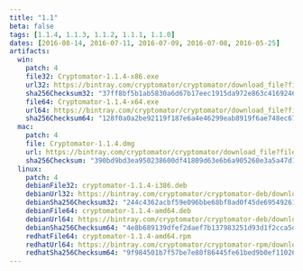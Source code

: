 ```yaml
---
title: "1.1"
beta: false
tags: [1.1.4, 1.1.3, 1.1.2, 1.1.1, 1.1.0]
dates: [2016-08-14, 2016-07-11, 2016-07-09, 2016-07-08, 2016-05-25]
artifacts:
  win:
    patch: 4
    file32: Cryptomator-1.1.4-x86.exe
    url32: https://bintray.com/cryptomator/cryptomator/download_file?file_path=Cryptomator-1.1.4-x86.exe
    sha256Checksum32: "37ff8bf5b1ab5830a6d67b17eec1915da972e863c4169246136ceca61f652c17"
    file64: Cryptomator-1.1.4-x64.exe
    url64: https://bintray.com/cryptomator/cryptomator/download_file?file_path=Cryptomator-1.1.4-x64.exe
    sha256Checksum64: "128f0a0a2be92119f187e6a4e46299eab8919f6ae748ec67b7d621fc34758312"
  mac:
    patch: 4
    file: Cryptomator-1.1.4.dmg
    url: https://bintray.com/cryptomator/cryptomator/download_file?file_path=Cryptomator-1.1.4.dmg
    sha256Checksum: "390bd9bd3ea950238600df41809d63e6b6a905260e3a5a47d14ec6fecca637ad"
  linux:
    patch: 4
    debianFile32: cryptomator-1.1.4-i386.deb
    debianUrl32: https://bintray.com/cryptomator/cryptomator-deb/download_file?file_path=cryptomator-1.1.4-i386.deb
    debianSha256Checksum32: "244c4362acbf59e096bbe68bf8ad0f45de695492615f2dd0638c4af6783fb97b"
    debianFile64: cryptomator-1.1.4-amd64.deb
    debianUrl64: https://bintray.com/cryptomator/cryptomator-deb/download_file?file_path=cryptomator-1.1.4-amd64.deb
    debianSha256Checksum64: "4e8b689139dfef2daef7b137983251d93d1f2cca5d462d2675c20fd9bc2c4f9c"
    redhatFile64: cryptomator-1.1.4-amd64.rpm
    redhatUrl64: https://bintray.com/cryptomator/cryptomator-rpm/download_file?file_path=cryptomator-1.1.4-amd64.rpm
    redhatSha256Checksum64: "9f984501b7f57be7e80f86445fe61bed9b0ef110269f6af09834f6878222f799"
---
```

